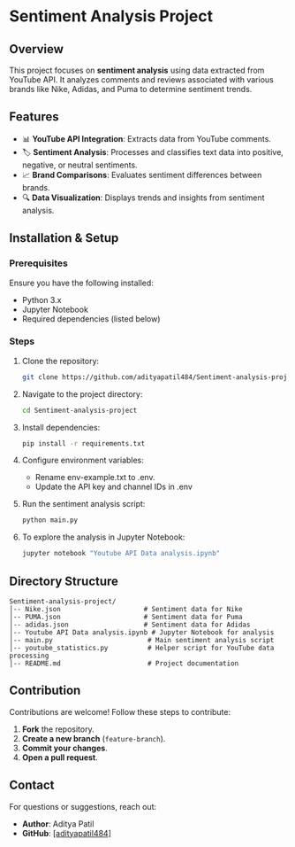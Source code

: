 # Sentiment Analysis Project

## Overview
This project focuses on **sentiment analysis** using data extracted from YouTube API. It analyzes comments and reviews associated with various brands like Nike, Adidas, and Puma to determine sentiment trends.

## Features
- 📊 **YouTube API Integration**: Extracts data from YouTube comments.
- 🏷️ **Sentiment Analysis**: Processes and classifies text data into positive, negative, or neutral sentiments.
- 📈 **Brand Comparisons**: Evaluates sentiment differences between brands.
- 🔍 **Data Visualization**: Displays trends and insights from sentiment analysis.

## Installation & Setup
### Prerequisites
Ensure you have the following installed:
- Python 3.x
- Jupyter Notebook
- Required dependencies (listed below)

### Steps
1. Clone the repository:
   ```sh
   git clone https://github.com/adityapatil484/Sentiment-analysis-project.git
   ```
2. Navigate to the project directory:
   ```sh
   cd Sentiment-analysis-project
   ```
3. Install dependencies:
   ```sh
   pip install -r requirements.txt
   ```
4. Configure environment variables:
    
   - Rename env-example.txt to .env.
   - Update the API key and channel IDs in .env
   
4. Run the sentiment analysis script:
   ```sh
   python main.py
   ```
5. To explore the analysis in Jupyter Notebook:
   ```sh
   jupyter notebook "Youtube API Data analysis.ipynb"
   ```

## Directory Structure
```
Sentiment-analysis-project/
│-- Nike.json                     # Sentiment data for Nike
│-- PUMA.json                     # Sentiment data for Puma
│-- adidas.json                   # Sentiment data for Adidas
│-- Youtube API Data analysis.ipynb # Jupyter Notebook for analysis
│-- main.py                        # Main sentiment analysis script
│-- youtube_statistics.py          # Helper script for YouTube data processing
│-- README.md                      # Project documentation
```

## Contribution
Contributions are welcome! Follow these steps to contribute:
1. **Fork** the repository.
2. **Create a new branch** (`feature-branch`).
3. **Commit your changes**.
4. **Open a pull request**.


## Contact
For questions or suggestions, reach out:
- **Author**: Aditya Patil
- **GitHub**: [\[adityapatil484\]](https://github.com/adityapatil484)

